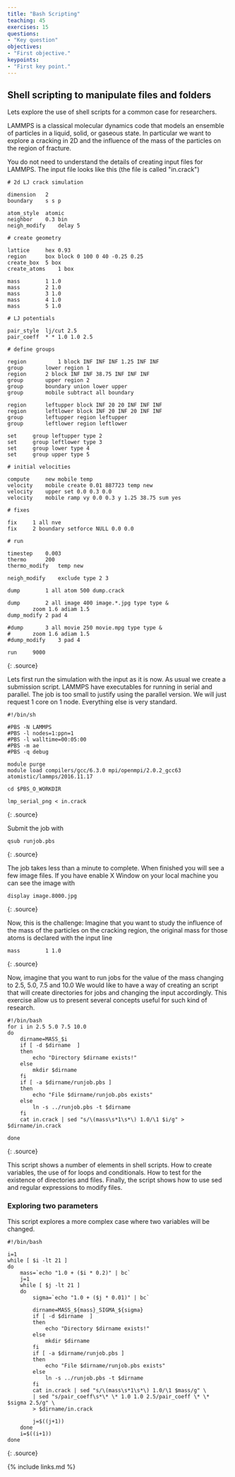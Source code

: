 ```yaml
---
title: "Bash Scripting"
teaching: 45
exercises: 15
questions:
- "Key question"
objectives:
- "First objective."
keypoints:
- "First key point."
---
```


## Shell scripting to manipulate files and folders

Lets explore the use of shell scripts for a common case for researchers.

LAMMPS is a classical molecular dynamics code that models an ensemble of
particles in a liquid, solid, or gaseous state.
In particular we want to explore a cracking in 2D and the influence of
the mass of the particles on the region of fracture.

You do not need to understand the details of creating input files for LAMMPS.
The input file looks like this (the file is called "in.crack")

~~~
# 2d LJ crack simulation

dimension	2
boundary	s s p

atom_style	atomic
neighbor	0.3 bin
neigh_modify	delay 5

# create geometry

lattice		hex 0.93
region		box block 0 100 0 40 -0.25 0.25
create_box	5 box
create_atoms	1 box

mass		1 1.0
mass		2 1.0
mass		3 1.0
mass		4 1.0
mass		5 1.0

# LJ potentials

pair_style	lj/cut 2.5
pair_coeff	* * 1.0 1.0 2.5

# define groups

region	        1 block INF INF INF 1.25 INF INF
group		lower region 1
region		2 block INF INF 38.75 INF INF INF
group		upper region 2
group		boundary union lower upper
group		mobile subtract all boundary

region		leftupper block INF 20 20 INF INF INF
region		leftlower block INF 20 INF 20 INF INF
group		leftupper region leftupper
group		leftlower region leftlower

set		group leftupper type 2
set		group leftlower type 3
set		group lower type 4
set		group upper type 5

# initial velocities

compute	  	new mobile temp
velocity	mobile create 0.01 887723 temp new
velocity	upper set 0.0 0.3 0.0
velocity	mobile ramp vy 0.0 0.3 y 1.25 38.75 sum yes

# fixes

fix		1 all nve
fix		2 boundary setforce NULL 0.0 0.0

# run

timestep	0.003
thermo		200
thermo_modify	temp new

neigh_modify	exclude type 2 3

dump		1 all atom 500 dump.crack

dump		2 all image 400 image.*.jpg type type &
		zoom 1.6 adiam 1.5
dump_modify	2 pad 4

#dump		3 all movie 250 movie.mpg type type &
#		zoom 1.6 adiam 1.5
#dump_modify	3 pad 4

run		9000
~~~
{: .source}

Lets first run the simulation with the input as it is now.
As usual we create a submission script. LAMMPS have executables for running in
serial and parallel. The job is too small to justify using the parallel version.
We will just request 1 core on 1 node. Everything else is very standard.

~~~
#!/bin/sh

#PBS -N LAMMPS
#PBS -l nodes=1:ppn=1
#PBS -l walltime=00:05:00
#PBS -m ae
#PBS -q debug

module purge
module load compilers/gcc/6.3.0 mpi/openmpi/2.0.2_gcc63 atomistic/lammps/2016.11.17

cd $PBS_O_WORKDIR

lmp_serial_png < in.crack
~~~
{: .source}

Submit the job with

~~~
qsub runjob.pbs
~~~
{: .source}

The job takes less than a minute to complete. When finished you will see a few
image files.
If you have enable X Window on your local machine you can see the image with

~~~
display image.8000.jpg
~~~
{: .source}

Now, this is the challenge:
Imagine that you want to study the influence of the mass of the particles on
the cracking region, the original mass for those atoms is declared with the input line

~~~
mass		1 1.0
~~~
{: .source}

Now, imagine that you want to run jobs for the value of the mass changing to
2.5, 5.0, 7.5 and 10.0
We would like to have a way of creating an script that will create directories
for jobs and changing the input accordingly.
This exercise allow us to present several concepts useful for such kind of
research.

~~~
#!/bin/bash
for i in 2.5 5.0 7.5 10.0
do
    dirname=MASS_$i
    if [ -d $dirname  ]
    then
        echo "Directory $dirname exists!"
    else
        mkdir $dirname
    fi
    if [ -a $dirname/runjob.pbs ]
    then
        echo "File $dirname/runjob.pbs exists"
    else
        ln -s ../runjob.pbs -t $dirname
    fi
    cat in.crack | sed "s/\(mass\s*1\s*\) 1.0/\1 $i/g" > $dirname/in.crack

done
~~~
{: .source}

This script shows a number of elements in shell scripts.
How to create variables, the use of for loops and conditionals.
How to test for the existence of directories and files.
Finally, the script shows how to use sed and regular expressions to modify files.

### Exploring two parameters

This script explores a more complex case where two variables will be changed.

~~~
#!/bin/bash

i=1
while [ $i -lt 21 ]
do
    mass=`echo "1.0 + ($i * 0.2)" | bc`
    j=1
    while [ $j -lt 21 ]
    do
        sigma=`echo "1.0 + ($j * 0.01)" | bc`

        dirname=MASS_${mass}_SIGMA_${sigma}
        if [ -d $dirname  ]
        then
            echo "Directory $dirname exists!"
        else
            mkdir $dirname
        fi
        if [ -a $dirname/runjob.pbs ]
        then
            echo "File $dirname/runjob.pbs exists"
        else
            ln -s ../runjob.pbs -t $dirname
        fi
        cat in.crack | sed "s/\(mass\s*1\s*\) 1.0/\1 $mass/g" \
        | sed "s/pair_coeff\s*\* \* 1.0 1.0 2.5/pair_coeff \* \* $sigma 2.5/g" \
        > $dirname/in.crack

        j=$((j+1))
    done
    i=$((i+1))
done
~~~
{: .source}


{% include links.md %}
